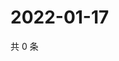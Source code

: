 # 2022-01-17

共 0 条

<!-- BEGIN WEIBO -->
<!-- 最后更新时间 Mon Jan 17 2022 23:15:32 GMT+0800 (China Standard Time) -->

<!-- END WEIBO -->
